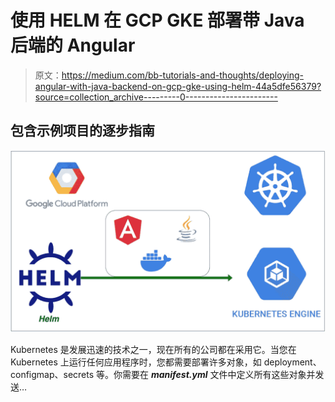 # 使用 HELM 在 GCP GKE 部署带 Java 后端的 Angular

> 原文：<https://medium.com/bb-tutorials-and-thoughts/deploying-angular-with-java-backend-on-gcp-gke-using-helm-44a5dfe56379?source=collection_archive---------0----------------------->

## 包含示例项目的逐步指南

![](img/cc6191066427bbcabc939f216484be58.png)

Kubernetes 是发展迅速的技术之一，现在所有的公司都在采用它。当您在 Kubernetes 上运行任何应用程序时，您都需要部署许多对象，如 deployment、configmap、secrets 等。你需要在 ***manifest.yml*** 文件中定义所有这些对象并发送…